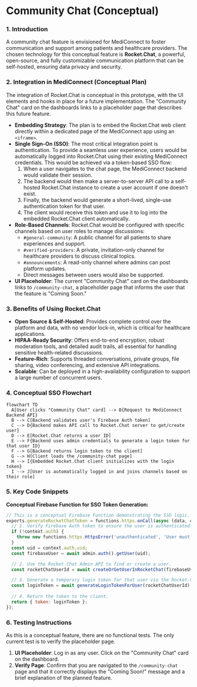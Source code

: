 # Community Chat (Conceptual)

### 1. Introduction
A community chat feature is envisioned for MediConnect to foster communication and support among patients and healthcare providers. The chosen technology for this conceptual feature is **Rocket.Chat**, a powerful, open-source, and fully customizable communication platform that can be self-hosted, ensuring data privacy and security.

### 2. Integration in MediConnect (Conceptual Plan)
The integration of Rocket.Chat is conceptual in this prototype, with the UI elements and hooks in place for a future implementation. The "Community Chat" card on the dashboards links to a placeholder page that describes this future feature.

- **Embedding Strategy**: The plan is to embed the Rocket.Chat web client directly within a dedicated page of the MediConnect app using an `<iframe>`.
- **Single Sign-On (SSO)**: The most critical integration point is authentication. To provide a seamless user experience, users would be automatically logged into Rocket.Chat using their existing MediConnect credentials. This would be achieved via a token-based SSO flow:
    1.  When a user navigates to the chat page, the MediConnect backend would validate their session.
    2.  The backend would then make a server-to-server API call to a self-hosted Rocket.Chat instance to create a user account if one doesn't exist.
    3.  Finally, the backend would generate a short-lived, single-use authentication token for that user.
    4.  The client would receive this token and use it to log into the embedded Rocket.Chat client automatically.
- **Role-Based Channels**: Rocket.Chat would be configured with specific channels based on user roles to manage discussions:
    -   `#general-community`: A public channel for all patients to share experiences and support.
    -   `#verified-providers`: A private, invitation-only channel for healthcare providers to discuss clinical topics.
    -   `#announcements`: A read-only channel where admins can post platform updates.
    -   Direct messages between users would also be supported.
- **UI Placeholder**: The current "Community Chat" card on the dashboards links to `/community-chat`, a placeholder page that informs the user that the feature is "Coming Soon."

### 3. Benefits of Using Rocket.Chat
- **Open Source & Self-Hosted**: Provides complete control over the platform and data, with no vendor lock-in, which is critical for healthcare applications.
- **HIPAA-Ready Security**: Offers end-to-end encryption, robust moderation tools, and detailed audit trails, all essential for handling sensitive health-related discussions.
- **Feature-Rich**: Supports threaded conversations, private groups, file sharing, video conferencing, and extensive API integrations.
- **Scalable**: Can be deployed in a high-availability configuration to support a large number of concurrent users.

### 4. Conceptual SSO Flowchart
```mermaid
flowchart TD
  A[User clicks "Community Chat" card] --> B{Request to MediConnect Backend API}
  B --> C[Backend validates user's Firebase Auth token]
  C --> D{Backend makes API call to Rocket.Chat server to get/create user}
  D --> E[Rocket.Chat returns a user ID]
  E --> F{Backend uses admin credentials to generate a login token for that user ID}
  F --> G[Backend returns login token to the client]
  G --> H[Client loads the /community-chat page]
  H --> I{Embedded Rocket.Chat client initializes with the login token}
  I --> J[User is automatically logged in and joins channels based on their role]
```

### 5. Key Code Snippets
**Conceptual Firebase Function for SSO Token Generation:**
```javascript
// This is a conceptual Firebase Function demonstrating the SSO logic.
exports.generateRocketChatToken = functions.https.onCall(async (data, context) => {
  // 1. Verify Firebase Auth token to ensure the user is authenticated.
  if (!context.auth) {
    throw new functions.https.HttpsError('unauthenticated', 'User must be logged in.');
  }
  const uid = context.auth.uid;
  const firebaseUser = await admin.auth().getUser(uid);

  // 2. Use the Rocket.Chat Admin API to find or create a user.
  const rocketChatUserId = await createOrGetUserInRocketChat(firebaseUser);

  // 3. Generate a temporary login token for that user via the Rocket.Chat API.
  const loginToken = await generateLoginTokenForUser(rocketChatUserId);
  
  // 4. Return the token to the client.
  return { token: loginToken };
});
```

### 6. Testing Instructions
As this is a conceptual feature, there are no functional tests. The only current test is to verify the placeholder page.
1.  **UI Placeholder**: Log in as any user. Click on the "Community Chat" card on the dashboard.
2.  **Verify Page**: Confirm that you are navigated to the `/community-chat` page and that it correctly displays the "Coming Soon!" message and a brief explanation of the planned feature.
